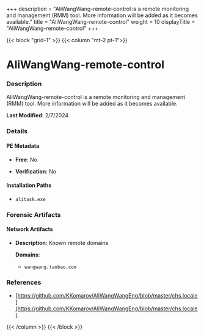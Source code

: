 +++
description = "AliWangWang-remote-control is a remote monitoring and management (RMM) tool. More information will be added as it becomes available."
title = "AliWangWang-remote-control"
weight = 10
displayTitle = "AliWangWang-remote-control"
+++


{{< block "grid-1" >}}
{{< column "mt-2 pt-1">}}

# AliWangWang-remote-control


### Description

AliWangWang-remote-control is a remote monitoring and management (RMM) tool. More information will be added as it becomes available.



**Last Modified**: 2/7/2024

### Details


#### PE Metadata


- **Free**: No

- **Verification**: No




#### Installation Paths
- `alitask.exe`

### Forensic Artifacts




#### Network Artifacts

- **Description**: Known remote domains

  **Domains**:
    - `wangwang.taobao.com`





### References
- [https://github.com/KKomarov/AliWangWangEng/blob/master/chs.locale](https://github.com/KKomarov/AliWangWangEng/blob/master/chs.locale)



{{< /column >}}
{{< /block >}}

